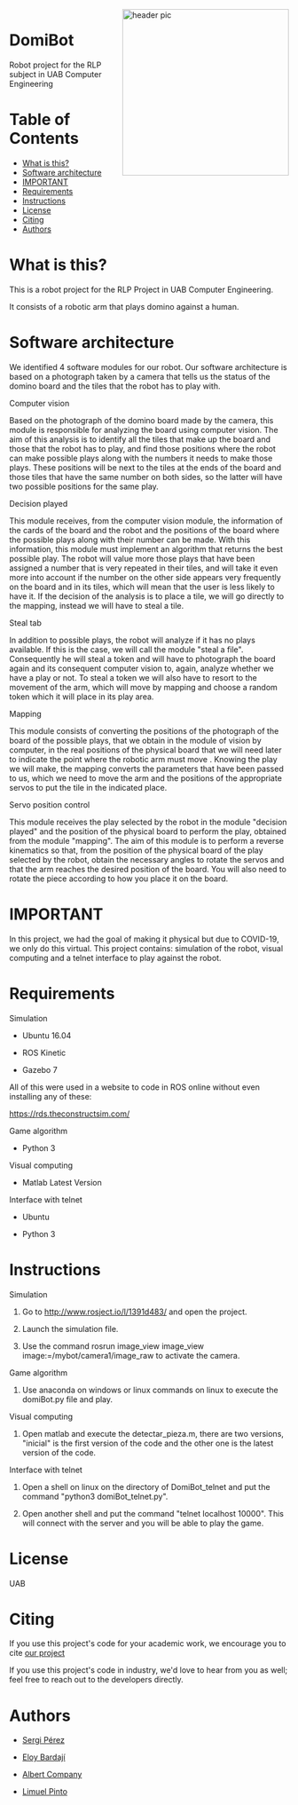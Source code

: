 <img src="https://i.pinimg.com/originals/9d/4f/c7/9d4fc74f015e5db77b2a05e6ce915d9b.jpg" align="right" width="300" alt="header pic"/>

# DomiBot

Robot project for the RLP subject in UAB Computer Engineering


# Table of Contents
   * [What is this?](#what-is-this)
   * [Software architecture](#software-architecture)
   * [IMPORTANT](#important)
   * [Requirements](#requirements)
   * [Instructions](#hinstructions)
   * [License](#license)
   * [Citing](#citing)
   * [Authors](#authors)

# What is this?

This is a robot project for the RLP Project in UAB Computer Engineering.

It consists of a robotic arm that plays domino against a human.

# Software architecture

We identified 4 software modules for our robot. Our software architecture is based on a photograph taken by a camera that tells us the status of the domino board and the tiles that the robot has to play with.

Computer vision

Based on the photograph of the domino board made by the camera, this module is responsible for analyzing the board using computer vision.
The aim of this analysis is to identify all the tiles that make up the board and those that the robot has to play, and find those positions where the robot can make possible plays along with the numbers it needs to make those plays. These positions will be next to the tiles at the ends of the board and those tiles that have the same number on both sides, so the latter will have two possible positions for the same play.

Decision played

This module receives, from the computer vision module, the information of the cards of the board and the robot and the positions of the board where the possible plays along with their number can be made. With this information, this module must implement an algorithm that returns the best possible play.
The robot will value more those plays that have been assigned a number that is very repeated in their tiles, and will take it even more into account if the number on the other side appears very frequently on the board and in its tiles, which will mean that the user is less likely to have it.
If the decision of the analysis is to place a tile, we will go directly to the mapping, instead we will have to steal a tile.

Steal tab

In addition to possible plays, the robot will analyze if it has no plays available. If this is the case, we will call the module "steal a file". Consequently he will steal a token and will have to photograph the board again and its consequent computer vision to, again, analyze whether we have a play or not.
To steal a token we will also have to resort to the movement of the arm, which will move by mapping and choose a random token which it will place in its play area.

Mapping

This module consists of converting the positions of the photograph of the board of the possible plays, that we obtain in the module of vision by computer, in the real positions of the physical board that we will need later to indicate the point where the robotic arm must move .
Knowing the play we will make, the mapping converts the parameters that have been passed to us, which we need to move the arm and the positions of the appropriate servos to put the tile in the indicated place.

Servo position control

This module receives the play selected by the robot in the module "decision played" and the position of the physical board to perform the play, obtained from the module "mapping". The aim of this module is to perform a reverse kinematics so that, from the position of the physical board of the play selected by the robot, obtain the necessary angles to rotate the servos and that the arm reaches the desired position of the board. You will also need to rotate the piece according to how you place it on the board.

# IMPORTANT

In this project, we had the goal of making it physical but due to COVID-19, we only do this virtual. This project contains: simulation of the robot, visual computing and a telnet interface to play against the robot.

# Requirements

Simulation

- Ubuntu 16.04

- ROS Kinetic

- Gazebo 7

All of this were used in a website to code in ROS online without even installing any of these:

https://rds.theconstructsim.com/

Game algorithm

- Python 3

Visual computing

- Matlab Latest Version

Interface with telnet

- Ubuntu

- Python 3

# Instructions

Simulation

1. Go to http://www.rosject.io/l/1391d483/ and open the project.

2. Launch the simulation file.

3. Use the command rosrun image_view image_view image:=/mybot/camera1/image_raw to activate the camera.

Game algorithm

1. Use anaconda on windows or linux commands on linux to execute the domiBot.py file and play.

Visual computing

1. Open matlab and execute the detectar_pieza.m, there are two versions, "inicial" is the first version of the code and the other one is the latest version of the code.

Interface with telnet

1. Open a shell on linux on the directory of DomiBot_telnet and put the command "python3 domiBot_telnet.py".

2. Open another shell and put the command "telnet localhost 10000". This will connect with the server and you will be able to play the game.

# License 

UAB

# Citing

If you use this project's code for your academic work, we encourage you to cite [our project](https://github.com/jlimu/DomiBot) 

If you use this project's code in industry, we'd love to hear from you as well; feel free to reach out to the developers directly.

# Authors

- [Sergi Pérez](https://github.com/Sergipemu/)

- [Eloy Bardají](https://github.com/eloybp/)

- [Albert Company](https://github.com/albertcom23/)

- [Limuel Pinto](https://github.com/jlimu/)
